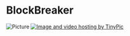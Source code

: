 # BlockBreaker

![Picture](https://ibb.co/gxn3Ho)
<a href="http://tinypic.com?ref=2afhme0" target="_blank"><img src="http://i64.tinypic.com/2afhme0.png" border="0" alt="Image and video hosting by TinyPic"></a>
